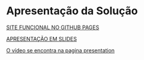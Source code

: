 # Apresentação da Solução

<a href="https://icei-puc-minas-pmv-ads.github.io/pmv-ads-2022-2-e1-proj-web-t2-coleta_seletiva/"> SITE FUNCIONAL NO GITHUB PAGES</a>

<a href="https://www.canva.com/design/DAFTni3eAvs/WPEVZUrSUtvQu1ah95OtXA/view?utm_content=DAFTni3eAvs&utm_campaign=designshare&utm_medium=link&utm_source=viewer"> APRESENTAÇÃO EM SLIDES

O vídeo se encontra na pagina presentation
